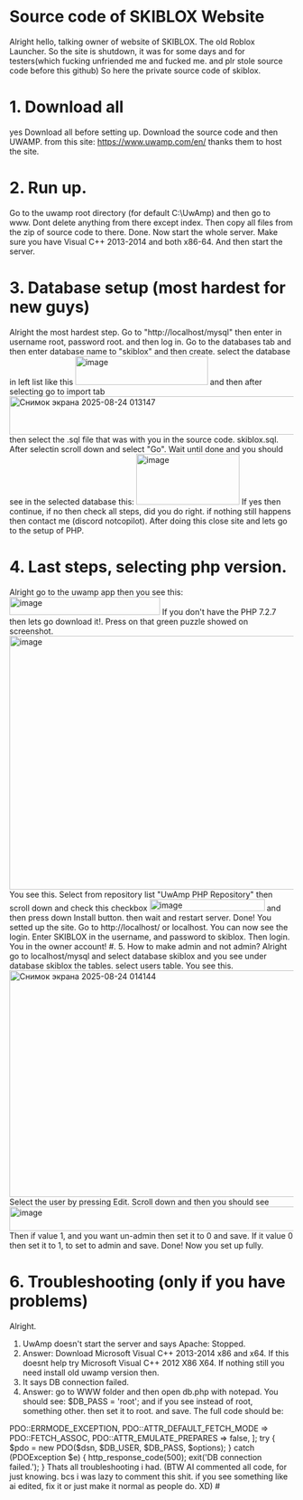 # Source code of SKIBLOX Website
Alright hello, talking owner of website of SKIBLOX. The old Roblox Launcher.
So the site is shutdown, it was for some days and for testers(which fucking unfriended me and fucked me. and plr stole source code before this github)
So here the private source code of skiblox.

# 1. Download all
yes Download all before setting up.
Download the source code and then UWAMP. from this site: https://www.uwamp.com/en/ thanks them to host the site.

# 2. Run up.
Go to the uwamp root directory (for default C:\UwAmp) and then go to www. Dont delete anything from there except index. Then copy all files from the zip of source code to there. Done.
Now start the whole server. Make sure you have Visual C++ 2013-2014 and both x86-64. And then start the server. 

# 3. Database setup (most hardest for new guys)
Alright the most hardest step. Go to "http://localhost/mysql" then enter in username root, password root. and then log in. Go to the databases tab and then enter database name to "skiblox" and then create. select the database in left list like this <img width="235" height="51" alt="image" src="https://github.com/user-attachments/assets/24d462a3-4b06-4d27-beb5-ae9949f101f9" /> and then after selecting go to import tab
 <img width="840" height="68" alt="Снимок экрана 2025-08-24 013147" src="https://github.com/user-attachments/assets/b1afebcd-2ab2-4118-a4e3-1c782d3476b9" />
then select the .sql file that was with you in the source code. skiblox.sql. After selectin scroll down and select "Go". Wait until done and you should see in the selected database this: <img width="183" height="90" alt="image" src="https://github.com/user-attachments/assets/da0affd1-5ca2-41c4-95f1-16ef0b415b63" /> If yes then continue, if no then check all steps, did you do right. if nothing still happens then contact me (discord notcopilot). After doing this close site and lets go to the setup of PHP.
# 4. Last steps, selecting php version.
Alright go to the uwamp app then you see this: <img width="267" height="32" alt="image" src="https://github.com/user-attachments/assets/f825d7fe-a975-43f6-bf13-4a4937640633" /> If you don't have the PHP 7.2.7 then lets go download it!. Press on that green puzzle showed on screenshot. <img width="524" height="449" alt="image" src="https://github.com/user-attachments/assets/b5d31975-339e-4f9a-bbb4-27e36b501d88" /> You see this. Select from repository list "UwAmp PHP Repository" then scroll down and check this checkbox <img width="204" height="21" alt="image" src="https://github.com/user-attachments/assets/01a9544c-b654-4a00-809c-54834f8992b4" /> and then press down Install button. then wait and restart server. Done! You setted up the site. Go to http://localhost/ or localhost. You can now see the login. Enter SKIBLOX in the username, and password to skiblox. Then login. You in the owner account!
#. 5. How to make admin and not admin?
Alright go to localhost/mysql and select database skiblox and you see under database skiblox the tables. select users table. You see this. <img width="1104" height="401" alt="Снимок экрана 2025-08-24 014144" src="https://github.com/user-attachments/assets/d13746ca-904d-4771-9a7b-563d04b4ab9f" /> Select the user by pressing Edit. Scroll down and then you should see <img width="651" height="43" alt="image" src="https://github.com/user-attachments/assets/47b9aa70-e29f-4f3e-b45a-a15a303e011d" /> Then if value 1, and you want un-admin then set it to 0 and save. If it value 0 then set it to 1, to set to admin and save. Done! Now you set up fully.

# 6. Troubleshooting (only if you have problems)
Alright.
1. UwAmp doesn't start the server and says Apache: Stopped.
2. Answer: Download Microsoft Visual C++ 2013-2014 x86 and x64. If this doesnt help try Microsoft Visual C++ 2012 X86 X64. If nothing still you need install old uwamp version then.
3. It says DB connection failed.
4. Answer: go to WWW folder and then open db.php with notepad. You should see: $DB_PASS = 'root'; and if you see instead of root, something other. then set it to root. and save.
The full code should be:

<?php
// db.php
declare(strict_types=1);

$DB_HOST = 'localhost';
$DB_NAME = 'skiblox';
$DB_USER = 'root';
$DB_PASS = 'root'; 

$dsn = "mysql:host=$DB_HOST;dbname=$DB_NAME;charset=utf8mb4";
$options = [
  PDO::ATTR_ERRMODE => PDO::ERRMODE_EXCEPTION,
  PDO::ATTR_DEFAULT_FETCH_MODE => PDO::FETCH_ASSOC,
  PDO::ATTR_EMULATE_PREPARES => false,
];

try {
  $pdo = new PDO($dsn, $DB_USER, $DB_PASS, $options);
} catch (PDOException $e) {
  http_response_code(500);
  exit('DB connection failed.');
}
Thats all troubleshooting i had.


(BTW AI commented all code, for just knowing. bcs i was lazy to comment this shit. if you see something like ai edited, fix it or just make it normal as people do. XD)





# 
